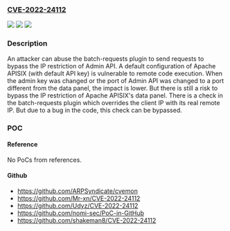 ### [CVE-2022-24112](https://cve.mitre.org/cgi-bin/cvename.cgi?name=CVE-2022-24112)
![](https://img.shields.io/static/v1?label=Product&message=Apache%20APISIX&color=blue)
![](https://img.shields.io/static/v1?label=Version&message=Apache%20APISIX%202.12%3C%202.12.1%20&color=brighgreen)
![](https://img.shields.io/static/v1?label=Vulnerability&message=CWE-290%20Authentication%20Bypass%20by%20Spoofing&color=brighgreen)

### Description

An attacker can abuse the batch-requests plugin to send requests to bypass the IP restriction of Admin API. A default configuration of Apache APISIX (with default API key) is vulnerable to remote code execution. When the admin key was changed or the port of Admin API was changed to a port different from the data panel, the impact is lower. But there is still a risk to bypass the IP restriction of Apache APISIX's data panel. There is a check in the batch-requests plugin which overrides the client IP with its real remote IP. But due to a bug in the code, this check can be bypassed.

### POC

#### Reference
No PoCs from references.

#### Github
- https://github.com/ARPSyndicate/cvemon
- https://github.com/Mr-xn/CVE-2022-24112
- https://github.com/Udyz/CVE-2022-24112
- https://github.com/nomi-sec/PoC-in-GitHub
- https://github.com/shakeman8/CVE-2022-24112

